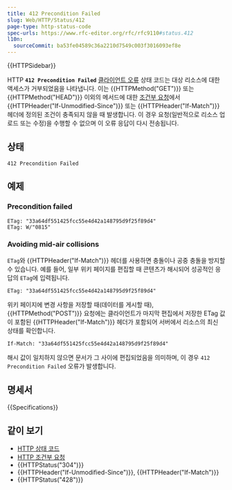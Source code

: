 ```yaml
---
title: 412 Precondition Failed
slug: Web/HTTP/Status/412
page-type: http-status-code
spec-urls: https://www.rfc-editor.org/rfc/rfc9110#status.412
l10n:
  sourceCommit: ba53fe04589c36a2210d7549c003f3016093ef8e
---
```


{{HTTPSidebar}}

HTTP **`412 Precondition Failed`** [클라이언트 오류](/ko/docs/Web/HTTP/Status#client_error_responses) 상태 코드는 대상 리소스에 대한 액세스가 거부되었음을 나타냅니다. 이는 {{HTTPMethod("GET")}} 또는 {{HTTPMethod("HEAD")}} 이외의 메서드에 대한 [조건부 요청](/ko/docs/Web/HTTP/Conditional_requests)에서 {{HTTPHeader("If-Unmodified-Since")}} 또는 {{HTTPHeader("If-Match")}} 헤더에 정의된 조건이 충족되지 않을 때 발생합니다. 이 경우 요청(일반적으로 리소스 업로드 또는 수정)을 수행할 수 없으며 이 오류 응답이 다시 전송됩니다.

## 상태

```http
412 Precondition Failed
```

## 예제

### Precondition failed

```http
ETag: "33a64df551425fcc55e4d42a148795d9f25f89d4"
ETag: W/"0815"
```

### Avoiding mid-air collisions

`ETag`와 {{HTTPHeader("If-Match")}} 헤더를 사용하면 충돌이나 공중 충돌을 방지할 수 있습니다. 예를 들어, 일부 위키 페이지를 편집할 때 콘텐츠가 해시되어 성공적인 응답의 `ETag`에 입력됩니다.

```http
ETag: "33a64df551425fcc55e4d42a148795d9f25f89d4"
```

위키 페이지에 변경 사항을 저장할 때(데이터를 게시할 때), {{HTTPMethod("POST")}} 요청에는 클라이언트가 마지막 편집에서 저장한 ETag 값이 포함된 {{HTTPHeader("If-Match")}} 헤더가 포함되어 서버에서 리소스의 최신 상태를 확인합니다.

```http
If-Match: "33a64df551425fcc55e4d42a148795d9f25f89d4"
```

해시 값이 일치하지 않으면 문서가 그 사이에 편집되었음을 의미하며, 이 경우 `412 Precondition Failed` 오류가 발생합니다.

## 명세서

{{Specifications}}

## 같이 보기

- [HTTP 상태 코드](/ko/docs/Web/HTTP/Status)
- [HTTP 조건부 요청](/ko/docs/Web/HTTP/Conditional_requests)
- {{HTTPStatus("304")}}
- {{HTTPHeader("If-Unmodified-Since")}}, {{HTTPHeader("If-Match")}}
- {{HTTPStatus("428")}}
